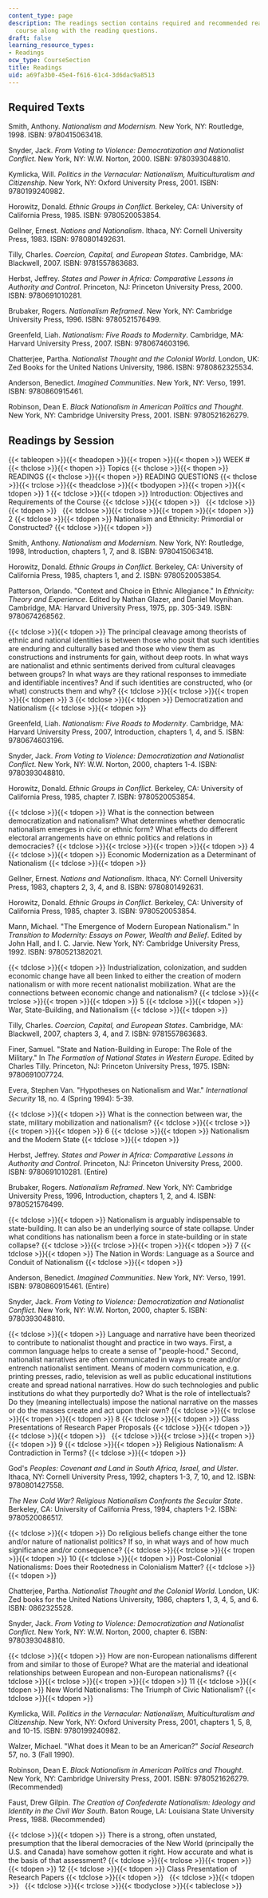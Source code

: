 ```yaml
---
content_type: page
description: The readings section contains required and recommended readings for the
  course along with the reading questions.
draft: false
learning_resource_types:
- Readings
ocw_type: CourseSection
title: Readings
uid: a69fa3b0-45e4-f616-61c4-3d6dac9a8513
---
```

## Required Texts

Smith, Anthony. *Nationalism and Modernism.* New York, NY: Routledge, 1998. ISBN: 9780415063418.

Snyder, Jack. *From Voting to Violence: Democratization and Nationalist Conflict*. New York, NY: W.W. Norton, 2000. ISBN: 9780393048810.

Kymlicka, Will. *Politics in the Vernacular: Nationalism, Multiculturalism and Citizenship*. New York, NY: Oxford University Press, 2001. ISBN: 9780199240982.

Horowitz, Donald. *Ethnic Groups in Conflict*. Berkeley, CA: University of California Press, 1985. ISBN: 9780520053854.

Gellner, Ernest. *Nations and Nationalism*. Ithaca, NY: Cornell University Press, 1983. ISBN: 9780801492631.

Tilly, Charles. *Coercion, Capital, and European States*. Cambridge, MA: Blackwell, 2007. ISBN: 9781557863683.

Herbst, Jeffrey. *States and Power in Africa: Comparative Lessons in Authority and Control*. Princeton, NJ: Princeton University Press, 2000. ISBN: 9780691010281.

Brubaker, Rogers. *Nationalism Reframed*. New York, NY: Cambridge University Press, 1996. ISBN: 9780521576499.

Greenfeld, Liah. *Nationalism: Five Roads to Modernity*. Cambridge, MA: Harvard University Press, 2007. ISBN: 9780674603196.

Chatterjee, Partha. *Nationalist Thought and the Colonial World*. London, UK: Zed Books for the United Nations University, 1986. ISBN: 9780862325534.

Anderson, Benedict. *Imagined Communities*. New York, NY: Verso, 1991. ISBN: 9780860915461.

Robinson, Dean E. *Black Nationalism in American Politics and Thought*. New York, NY: Cambridge University Press, 2001. ISBN: 9780521626279.

## Readings by Session

{{< tableopen >}}{{< theadopen >}}{{< tropen >}}{{< thopen >}}
WEEK #
{{< thclose >}}{{< thopen >}}
Topics
{{< thclose >}}{{< thopen >}}
READINGS
{{< thclose >}}{{< thopen >}}
READING QUESTIONS
{{< thclose >}}{{< trclose >}}{{< theadclose >}}{{< tbodyopen >}}{{< tropen >}}{{< tdopen >}}
1
{{< tdclose >}}{{< tdopen >}}
Introduction: Objectives and Requirements of the Course
{{< tdclose >}}{{< tdopen >}}
 
{{< tdclose >}}{{< tdopen >}}
 
{{< tdclose >}}{{< trclose >}}{{< tropen >}}{{< tdopen >}}
2
{{< tdclose >}}{{< tdopen >}}
Nationalism and Ethnicity: Primordial or Constructed?
{{< tdclose >}}{{< tdopen >}}

Smith, Anthony. *Nationalism and* *Modernism.* New York, NY: Routledge, 1998, Introduction, chapters 1, 7, and 8. ISBN: 9780415063418.

Horowitz, Donald. *Ethnic Groups* *in* *Conflict*. Berkeley, CA: University of California Press, 1985, chapters 1, and 2. ISBN: 9780520053854.

Patterson, Orlando. "Context and Choice in Ethnic Allegiance." In *Ethnicity: Theory* *and* *Experience*. Edited by Nathan Glazer, and Daniel Moynihan. Cambridge, MA: Harvard University Press, 1975, pp. 305-349. ISBN: 9780674268562.

{{< tdclose >}}{{< tdopen >}}
The principal cleavage among theorists of ethnic and national identities is between those who posit that such identities are enduring and culturally based and those who view them as constructions and instruments for gain, without deep roots. In what ways are nationalist and ethnic sentiments derived from cultural cleavages between groups? In what ways are they rational responses to immediate and identifiable incentives? And if such identities are constructed, who (or what) constructs them and why?
{{< tdclose >}}{{< trclose >}}{{< tropen >}}{{< tdopen >}}
3
{{< tdclose >}}{{< tdopen >}}
Democratization and Nationalism
{{< tdclose >}}{{< tdopen >}}

Greenfeld, Liah. *Nationalism: Five Roads* *to* *Modernity*. Cambridge, MA: Harvard University Press, 2007, Introduction, chapters 1, 4, and 5. ISBN: 9780674603196.

Snyder, Jack. *From Voting* *to* *Violence: Democratization* *and Nationalist Conflict*. New York, NY: W.W. Norton, 2000, chapters 1-4. ISBN: 9780393048810.

Horowitz, Donald. *Ethnic* *Groups* *in* *Conflict*. Berkeley, CA: University of California Press, 1985, chapter 7. ISBN: 9780520053854.

{{< tdclose >}}{{< tdopen >}}
What is the connection between democratization and nationalism? What determines whether democratic nationalism emerges in civic or ethnic form? What effects do different electoral arrangements have on ethnic politics and relations in democracies?
{{< tdclose >}}{{< trclose >}}{{< tropen >}}{{< tdopen >}}
4
{{< tdclose >}}{{< tdopen >}}
Economic Modernization as a Determinant of Nationalism
{{< tdclose >}}{{< tdopen >}}

Gellner, Ernest. *Nations* *and* *Nationalism*. Ithaca, NY: Cornell University Press, 1983, chapters 2, 3, 4, and 8. ISBN: 9780801492631.

Horowitz, Donald. *Ethnic* *Groups in* *Conflict*. Berkeley, CA: University of California Press, 1985, chapter 3. ISBN: 9780520053854.

Mann, Michael. "The Emergence of Modern European Nationalism." In *Transition* *to* *Modernity:* *Essays* *on* *Power, Wealth* *and* *Belief*. Edited by John Hall, and I. C. Jarvie. New York, NY: Cambridge University Press, 1992. ISBN: 9780521382021.

{{< tdclose >}}{{< tdopen >}}
Industrialization, colonization, and sudden economic change have all been linked to either the creation of modern nationalism or with more recent nationalist mobilization. What are the connections between economic change and nationalism?
{{< tdclose >}}{{< trclose >}}{{< tropen >}}{{< tdopen >}}
5
{{< tdclose >}}{{< tdopen >}}
War, State-Building, and Nationalism
{{< tdclose >}}{{< tdopen >}}

Tilly, Charles. *Coercion,* *Capital,* *and* *European* *States*. Cambridge, MA: Blackwell, 2007, chapters 3, 4, and 7. ISBN: 9781557863683.

Finer, Samuel. "State and Nation-Building in Europe: The Role of the Military." In *The Formation* *of* *National* *States* *in* *Western* *Europe*. Edited by Charles Tilly. Princeton, NJ: Princeton University Press, 1975. ISBN: 9780691007724.

Evera, Stephen Van. "Hypotheses on Nationalism and War." *International* *Security* 18, no. 4 (Spring 1994): 5-39.

{{< tdclose >}}{{< tdopen >}}
What is the connection between war, the state, military mobilization and nationalism?
{{< tdclose >}}{{< trclose >}}{{< tropen >}}{{< tdopen >}}
6
{{< tdclose >}}{{< tdopen >}}
Nationalism and the Modern State
{{< tdclose >}}{{< tdopen >}}

Herbst, Jeffrey. *States* *and* *Power* *in* *Africa:* *Comparative Lessons* *in* *Authority* *and Control*. Princeton, NJ: Princeton University Press, 2000. ISBN: 9780691010281. (Entire)

Brubaker, Rogers. *Nationalism* *Reframed*. New York, NY: Cambridge University Press, 1996, Introduction, chapters 1, 2, and 4. ISBN: 9780521576499.

{{< tdclose >}}{{< tdopen >}}
Nationalism is arguably indispensable to state-building. It can also be an underlying source of state collapse. Under what conditions has nationalism been a force in state-building or in state collapse?
{{< tdclose >}}{{< trclose >}}{{< tropen >}}{{< tdopen >}}
7
{{< tdclose >}}{{< tdopen >}}
The Nation in Words: Language as a Source and Conduit of Nationalism
{{< tdclose >}}{{< tdopen >}}

Anderson, Benedict. *Imagined Communities*. New York, NY: Verso, 1991. ISBN: 9780860915461. (Entire)

Snyder, Jack. *From* *Voting* *to Violence:* *Democratization* *and* *Nationalist* *Conflict*. New York, NY: W.W. Norton, 2000, chapter 5. ISBN: 9780393048810.

{{< tdclose >}}{{< tdopen >}}
Language and narrative have been theorized to contribute to nationalist thought and practice in two ways. First, a common language helps to create a sense of "people-hood." Second, nationalist narratives are often communicated in ways to create and/or entrench nationalist sentiment. Means of modern communication, e.g. printing presses, radio, television as well as public educational institutions create and spread national narratives. How do such technologies and public institutions do what they purportedly do? What is the role of intellectuals? Do they (meaning intellectuals) impose the national narrative on the masses or do the masses create and act upon their own?
{{< tdclose >}}{{< trclose >}}{{< tropen >}}{{< tdopen >}}
8
{{< tdclose >}}{{< tdopen >}}
Class Presentations of Research Paper Proposals
{{< tdclose >}}{{< tdopen >}}
 
{{< tdclose >}}{{< tdopen >}}
 
{{< tdclose >}}{{< trclose >}}{{< tropen >}}{{< tdopen >}}
9
{{< tdclose >}}{{< tdopen >}}
Religious Nationalism: A Contradiction in Terms?
{{< tdclose >}}{{< tdopen >}}

God's *Peoples: Covenant* *and* *Land* *in* *South* *Africa,* *Israel,* *and* *Ulster*. Ithaca, NY: Cornell University Press, 1992, chapters 1-3, 7, 10, and 12. ISBN: 9780801427558.

*The* *New* *Cold* *War?* *Religious* *Nationalism Confronts* *the* *Secular* *State*. Berkeley, CA: University of California Press, 1994, chapters 1-2. ISBN: 9780520086517.

{{< tdclose >}}{{< tdopen >}}
Do religious beliefs change either the tone and/or nature of nationalist politics? If so, in what ways and of how much significance and/or consequence?
{{< tdclose >}}{{< trclose >}}{{< tropen >}}{{< tdopen >}}
10
{{< tdclose >}}{{< tdopen >}}
Post-Colonial Nationalisms: Does their Rootedness in Colonialism Matter?
{{< tdclose >}}{{< tdopen >}}

Chatterjee, Partha. *Nationalist* *Thought* *and* *the* *Colonial* *World*. London, UK: Zed books for the United Nations University, 1986, chapters 1, 3, 4, 5, and 6. ISBN: 0862325528.

Snyder, Jack. *From* *Voting* *to* *Violence:* *Democratization* *and* *Nationalist* *Conflict*. New York, NY: W.W. Norton, 2000, chapter 6. ISBN: 9780393048810.

{{< tdclose >}}{{< tdopen >}}
How are non-European nationalisms different from and similar to those of Europe? What are the material and ideational relationships between European and non-European nationalisms?
{{< tdclose >}}{{< trclose >}}{{< tropen >}}{{< tdopen >}}
11
{{< tdclose >}}{{< tdopen >}}
New World Nationalisms: The Triumph of Civic Nationalism?
{{< tdclose >}}{{< tdopen >}}

Kymlicka, Will. *Politics* *in* *the* *Vernacular: Nationalism,* *Multiculturalism* *and Citizenship*. New York, NY: Oxford University Press, 2001, chapters 1, 5, 8, and 10-15. ISBN: 9780199240982.

Walzer, Michael. "What does it Mean to be an American?" *Social Research* 57, no. 3 (Fall 1990).

Robinson, Dean E. *Black* *Nationalism* *in* *American* *Politics* *and* *Thought*. New York, NY: Cambridge University Press, 2001. ISBN: 9780521626279. (Recommended)

Faust, Drew Gilpin. *The* *Creation* *of* *Confederate* *Nationalism: Ideology and* *Identity* *in the Civil War South*. Baton Rouge, LA: Louisiana State University Press, 1988. (Recommended)

{{< tdclose >}}{{< tdopen >}}
There is a strong, often unstated, presumption that the liberal democracies of the New World (principally the U.S. and Canada) have somehow gotten it right. How accurate and what is the basis of that assessment?
{{< tdclose >}}{{< trclose >}}{{< tropen >}}{{< tdopen >}}
12
{{< tdclose >}}{{< tdopen >}}
Class Presentation of Research Papers
{{< tdclose >}}{{< tdopen >}}
 
{{< tdclose >}}{{< tdopen >}}
 
{{< tdclose >}}{{< trclose >}}{{< tbodyclose >}}{{< tableclose >}}